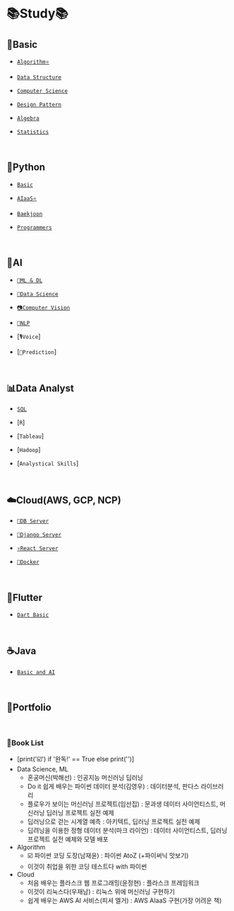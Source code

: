 # 📚Study📚

## 💪Basic
  - [`Algorithm⭐️`](https://github.com/HiMyNameIsDavidKim/Study/tree/main/0Basic/Algorithm)

  - [`Data Structure`](https://github.com/HiMyNameIsDavidKim/Study/tree/main/0Basic/Data%20Structure)

  - [`Computer Science`](https://github.com/HiMyNameIsDavidKim/Study/tree/main/0Basic/Computer%20Science)
  
  - [`Design Pattern`](https://github.com/HiMyNameIsDavidKim/Study/tree/main/0Basic/Design%20Pattern)

  - [`Algebra`](https://github.com/HiMyNameIsDavidKim/Study/tree/main/0Basic/Algebra)

  - [`Statistics`](https://github.com/HiMyNameIsDavidKim/Study/tree/main/0Basic/Statistics)

<br>

## 🐍Python
  - [`Basic`](https://github.com/HiMyNameIsDavidKim/Study/tree/main/1Python/0%EB%82%98%EB%8F%84%EC%BD%94%EB%94%A9)

  - [`AIaaS⭐️`](https://github.com/HiMyNameIsDavidKim/Study/tree/main/1Python/1AIaaS(NaverCloud))

  - [`Baekjoon`](https://github.com/HiMyNameIsDavidKim/Study/tree/main/1Python/Baekjoon)

  - [`Programmers`](https://github.com/HiMyNameIsDavidKim/Study/tree/main/1Python/Programmers)

<br>

## 🪬AI
  - [`🤖ML & DL`](https://github.com/HiMyNameIsDavidKim/Study/tree/main/4ML/ML&DL)

  - [`🧪Data Science`](https://github.com/HiMyNameIsDavidKim/Study/tree/main/4ML/Data%20Science)

  - [`📷Computer Vision`](https://github.com/HiMyNameIsDavidKim/Study/tree/main/4ML/Vision)
  
  - [`💬NLP`](https://github.com/HiMyNameIsDavidKim/Study/tree/main/4ML/NLP)

  - [`🎙️Voice`]

  - [`🔮Prediction`]

<br>

## 📊Data Analyst
  - [`SQL`](https://github.com/HiMyNameIsDavidKim/Study/tree/main/3Data%20Analyst/SQL)

  - [`R`]

  - [`Tableau`]
  
  - [`Hadoop`]

  - [`Analystical Skills`]

<br>

## ☁️Cloud(AWS, GCP, NCP)
  - [`🥫DB Server`](https://github.com/HiMyNameIsDavidKim/Study/tree/main/5Cloud/DB%20Server)

  - [`🌵Django Server`](https://github.com/HiMyNameIsDavidKim/Study/tree/main/5Cloud/Django(REST))

  - [`⚛️React Server`](https://github.com/HiMyNameIsDavidKim/Study/tree/main/5Cloud/React)

  - [`🐳Docker`](https://github.com/HiMyNameIsDavidKim/Study/tree/main/5Cloud/Docker)

<br>

## 🦋Flutter
  - [`Dart Basic`](https://github.com/HiMyNameIsDavidKim/Study/tree/main/5Flutter/DartBasic)

<br>

## ☕️Java
  - [`Basic and AI`](https://github.com/HiMyNameIsDavidKim/Study/tree/main/2Java)

<br>

## 💼Portfolio

<br>

### 📘Book List
* [print('☑️') if '완독!' == True else print('')]
* Data Science, ML
  * 혼공머신(박해선) : 인공지능 머신러닝 딥러닝
  * Do it 쉽게 배우는 파이썬 데이터 분석(김영우) : 데이터분석, 판다스 라이브러리
  * 플로우가 보이는 머신러닝 프로젝트(임선집) : 문과생 데이터 사이언티스트, 머신러닝 딥러닝 프로젝트 실전 예제
  * 딥러닝으로 걷는 시계열 예측 : 아키텍트, 딥러닝 프로젝트 실전 예제
  * 딥려닝을 이용한 정형 데이터 분석(마크 라이언) : 데이터 사이언티스트, 딥러닝 프로젝트 실전 예제와 모델 배포
* Algorithm
  * ☑️ 파이썬 코딩 도장(남재윤) : 파이썬 AtoZ (+파이써닉 맛보기)
  * 이것이 취업을 위한 코딩 테스트다 with 파이썬
* Cloud
  * 처음 배우는 플라스크 웹 프로그래밍(윤정현) : 플라스크 프레임워크
  * 이것이 리눅스다(우재남) : 리눅스 위에 머신러닝 구현하기
  * 쉽게 배우는 AWS AI 서비스(피셔 엘거) : AWS AIaaS 구현(가장 어려운 책)